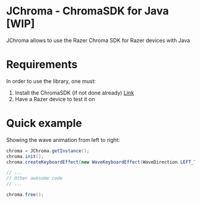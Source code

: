 JChroma - ChromaSDK for Java [WIP]
==================================

JChroma allows to use the Razer Chroma SDK for Razer devices with Java

Requirements
====

In order to use the library, one must:

1. Install the ChromaSDK (if not done already) [Link](http://developer.razerzone.com/chroma/)
2. Have a Razer device to test it on


Quick example
====

Showing the wave animation from left to right:

```java
chroma = JChroma.getInstance();
chroma.init();
chroma.createKeyboardEffect(new WaveKeyboardEffect(WaveDirection.LEFT_TO_RIGHT));

// ...
// Other awesome code
// ...

chroma.free();
```